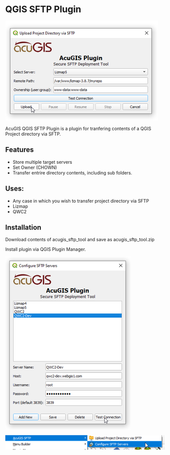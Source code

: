 # QGIS SFTP Plugin

![SFTP Upload QGIS](docs/Upload.png)

AcuGIS QGIS SFTP Plugin is a plugin for tranfering contents of a QGIS Project directory via SFTP.

## Features

- Store multiple target servers
- Set Owner (CHOWN)
- Transfer entrire directory contents, including sub folders.
  

## Uses:

- Any case in which you wish to transfer project directory via SFTP
- Lizmap
- QWC2

## Installation

Download contents of acugis_sftp_tool and save as acugis_sftp_tool.zip

Install plugin via QGIS Plugin Manager.


![SFTP Plugin](docs/ConfigServers.png)


![SFTP Plugin for QGIS](docs/Menu.png)



